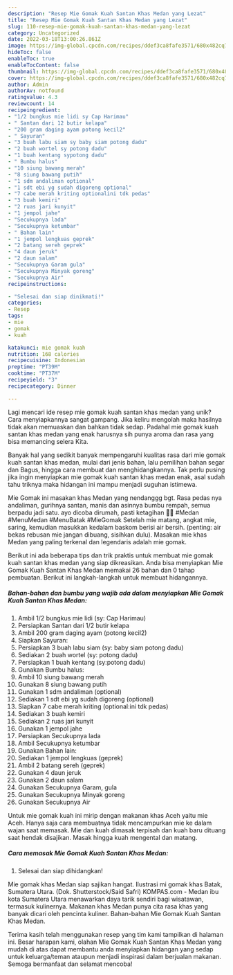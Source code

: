 ```yaml
---
description: "Resep Mie Gomak Kuah Santan Khas Medan yang Lezat"
title: "Resep Mie Gomak Kuah Santan Khas Medan yang Lezat"
slug: 110-resep-mie-gomak-kuah-santan-khas-medan-yang-lezat
category: Uncategorized
date: 2022-03-18T13:00:26.861Z
image: https://img-global.cpcdn.com/recipes/ddef3ca8fafe3571/680x482cq70/mie-gomak-kuah-santan-khas-medan-foto-resep-utama.jpg
hideToc: false
enableToc: true
enableTocContent: false
thumbnail: https://img-global.cpcdn.com/recipes/ddef3ca8fafe3571/680x482cq70/mie-gomak-kuah-santan-khas-medan-foto-resep-utama.jpg
cover: https://img-global.cpcdn.com/recipes/ddef3ca8fafe3571/680x482cq70/mie-gomak-kuah-santan-khas-medan-foto-resep-utama.jpg
author: Admin
authorAv: notfound
ratingvalue: 4.3
reviewcount: 14
recipeingredient:
- "1/2 bungkus mie lidi sy Cap Harimau"
- " Santan dari 12 butir kelapa"
- "200 gram daging ayam potong kecil2"
- " Sayuran"
- "3 buah labu siam sy baby siam potong dadu"
- "2 buah wortel sy potong dadu"
- "1 buah kentang sypotong dadu"
- " Bumbu halus"
- "10 siung bawang merah"
- "8 siung bawang putih"
- "1 sdm andaliman optional"
- "1 sdt ebi yg sudah digoreng optional"
- "7 cabe merah kriting optionalini tdk pedas"
- "3 buah kemiri"
- "2 ruas jari kunyit"
- "1 jempol jahe"
- "Secukupnya lada"
- "Secukupnya ketumbar"
- " Bahan lain"
- "1 jempol lengkuas geprek"
- "2 batang sereh geprek"
- "4 daun jeruk"
- "2 daun salam"
- "Secukupnya Garam gula"
- "Secukupnya Minyak goreng"
- "Secukupnya Air"
recipeinstructions:

- "Selesai dan siap dinikmati!"
categories:
- Resep
tags:
- mie
- gomak
- kuah

katakunci: mie gomak kuah 
nutrition: 168 calories
recipecuisine: Indonesian
preptime: "PT39M"
cooktime: "PT37M"
recipeyield: "3"
recipecategory: Dinner

---
```





Lagi mencari ide resep mie gomak kuah santan khas medan yang unik? Cara menyiapkannya sangat gampang. Jika keliru mengolah maka hasilnya tidak akan memuaskan dan bahkan tidak sedap. Padahal mie gomak kuah santan khas medan yang enak harusnya sih punya aroma dan rasa yang bisa memancing selera Kita.





Banyak hal yang sedikit banyak mempengaruhi kualitas rasa dari mie gomak kuah santan khas medan, mulai dari jenis bahan, lalu pemilihan bahan segar dan Bagus, hingga cara membuat dan menghidangkannya. Tak perlu pusing jika ingin menyiapkan mie gomak kuah santan khas medan enak,      asal sudah tahu triknya maka hidangan ini mampu menjadi suguhan istimewa.














Mie Gomak ini masakan khas Medan yang nendanggg bgt. Rasa pedas nya andaliman, gurihnya santan, manis dan asinnya bumbu rempah, semua berpadu jadi satu. ayo dicoba dirumah, pasti ketagihan 🤭🤭 #Medan #MenuMedan #MenuBatak #MieGomak Setelah mie matang, angkat mie, saring, kemudian masukkan kedalam baskom berisi air bersih. (penting: air bekas rebusan mie jangan dibuang, sisihkan dulu). Masakan mie khas Medan yang paling terkenal dan legendaris adalah mie gomak.






Berikut ini ada beberapa tips dan trik praktis untuk membuat mie gomak kuah santan khas medan yang siap dikreasikan. Anda bisa menyiapkan Mie Gomak Kuah Santan Khas Medan memakai 26 bahan dan 0 tahap pembuatan. Berikut ini langkah-langkah untuk membuat hidangannya.

<!--inarticleads1-->

##### Bahan-bahan dan bumbu yang wajib ada dalam menyiapkan Mie Gomak Kuah Santan Khas Medan:

1. Ambil 1/2 bungkus mie lidi (sy: Cap Harimau)
1. Persiapkan  Santan dari 1/2 butir kelapa
1. Ambil 200 gram daging ayam (potong kecil2)
1. Siapkan  Sayuran:
1. Persiapkan 3 buah labu siam (sy: baby siam potong dadu)
1. Sediakan 2 buah wortel (sy: potong dadu)
1. Persiapkan 1 buah kentang (sy:potong dadu)
1. Gunakan  Bumbu halus:
1. Ambil 10 siung bawang merah
1. Gunakan 8 siung bawang putih
1. Gunakan 1 sdm andaliman (optional)
1. Sediakan 1 sdt ebi yg sudah digoreng (optional)
1. Siapkan 7 cabe merah kriting (optional:ini tdk pedas)
1. Sediakan 3 buah kemiri
1. Sediakan 2 ruas jari kunyit
1. Gunakan 1 jempol jahe
1. Persiapkan Secukupnya lada
1. Ambil Secukupnya ketumbar
1. Gunakan  Bahan lain:
1. Sediakan 1 jempol lengkuas (geprek)
1. Ambil 2 batang sereh (geprek)
1. Gunakan 4 daun jeruk
1. Gunakan 2 daun salam
1. Gunakan Secukupnya Garam, gula
1. Gunakan Secukupnya Minyak goreng
1. Gunakan Secukupnya Air


Untuk mie gomak kuah ini mirip dengan makanan khas Aceh yaitu mie Aceh. Hanya saja cara membuatnya tidak mencampurkan mie ke dalam wajan saat memasak. Mie dan kuah dimasak terpisah dan kuah baru dituang saat hendak disajikan. Masak hingga kuah mengental dan matang. 

<!--inarticleads2-->

##### Cara memasak Mie Gomak Kuah Santan Khas Medan:


1. Selesai dan siap dihidangkan!

Mie gomak khas Medan siap sajikan hangat. Ilustrasi mi gomak khas Batak, Sumatera Utara. (Dok. Shutterstock/Said Safri) KOMPAS.com - Medan ibu kota Sumatera Utara menawarkan daya tarik sendiri bagi wisatawan, termasuk kulinernya. Makanan khas Medan punya cita rasa khas yang banyak dicari oleh pencinta kuliner. Bahan-bahan Mie Gomak Kuah Santan Khas Medan. 

Terima kasih telah menggunakan resep yang tim kami tampilkan di halaman ini. Besar harapan kami, olahan Mie Gomak Kuah Santan Khas Medan yang mudah di atas dapat membantu anda menyiapkan hidangan yang sedap untuk keluarga/teman ataupun menjadi inspirasi dalam berjualan makanan. Semoga bermanfaat dan selamat mencoba!
